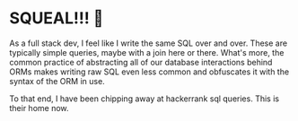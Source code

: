 # SQUEAL!!! 🐖

As a full stack dev, I feel like I write the same SQL over and over. These are typically simple queries, maybe with a join here or there. What's more, the common practice of abstracting all of our database interactions behind ORMs makes writing raw SQL even less common and obfuscates it with the syntax of the ORM in use.

To that end, I have been chipping away at hackerrank sql queries. This is their home now.
